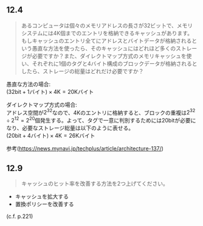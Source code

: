 ## 12.4
> あるコンピュータは個々のメモリアドレスの長さが32ビッ卜で、メモリシステムには4K個までのエントリを格納できるキャッシュがあります。もしキャッシュのエントリ全てにアドレスとバイトデータが格納されるという愚直な方法を使ったら、そのキャッシュにはどれほど多くのストレージが必要ですか？また、ダイレクトマップ方式のメモリキャッシュを使い、それぞれに1個のタグと4バイト構成のブロックデータが格納されるとしたら、ストレージの総量はどれだけ必要ですか？

愚直な方法の場合:  
$(32\text{bit} + 1\text{バイト})\times 4 \text{K} = 20\text{Kバイト}$

ダイレクトマップ方式の場合:  
アドレス空間が$2^32$なので、4Kのエントリに格納すると、ブロックの重複は$2^32 \div 2^12 = 2^20$個発生する。よって、タグで一意に判別するためには20bitが必要になり、必要なストレージ総量は以下のように表せる。  
$(20\text{bit} + 4\text{バイト})\times 4 \text{K} = 26\text{Kバイト}$

参考(https://news.mynavi.jp/techplus/article/architecture-137/)

## 12.9
> キャッシュのヒット率を改善する方法を2つ上げてください。

- キャッシュを拡大する
- 置換ポリシーを改善する

(c.f. p.221)